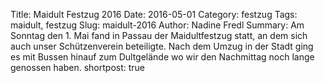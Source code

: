 Title: Maidult Festzug 2016
Date: 2016-05-01
Category: festzug
Tags: maidult, festzug
Slug: maidult-2016
Author: Nadine Fredl
Summary: Am Sonntag den 1. Mai fand in Passau der Maidultfestzug statt, an dem sich auch unser Schützenverein beteiligte. Nach dem Umzug in der Stadt ging es mit Bussen hinauf zum Dultgelände wo wir den Nachmittag noch lange genossen haben.
shortpost: true
